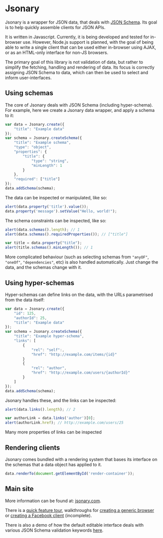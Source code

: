 # Jsonary

Jsonary is a wrapper for JSON data, that deals with [JSON Schema](http://json-schema.org/).  Its goal is to help quickly assemble clients for JSON APIs.

It is written in Javascript.  Currently, it is being developed and tested for in-browser use.  However, Node.js support is planned, with the goal of being able to write a single client that can be used either in-browser using AJAX, or as an HTML-only interface for non-JS browsers.

The primary goal of this library is not validation of data, but rather to simplify the fetching, handling and rendering of data.  Its focus is correctly assigning JSON Schema to data, which can then be used to select and inform user-interfaces.

## Using schemas

The core of Jsonary deals with JSON Schema (including hyper-schema).  For example, here we create a Jsonary data wrapper, and apply a schema to it:
```javascript
var data = Jsonary.create({
    "title": "Example data"
});
var schema = Jsonary.createSchema({
    "title": "Example schema",
    "type": "object",
    "properties": {
        "title": {
            "type": "string",
            "minLength": 1
        }
    },
    "required": ["title"]
});
data.addSchema(schema);
```

The data can be inspected or manipulated, like so:
```javascript
alert(data.property('title').value());
data.property('message').setValue("Hello, world!");
```

The schema constraints can be inspected, like so:
```javascript
alert(data.schemas().length); // 1
alert(data.schemas().requiredProperties()); // ["title"]

var title = data.property("title");
alert(title.schemas().minLength()); // 1
```

More complicated behaviour (such as selecting schemas from `"anyOF"`, `"oneOf"`, `"dependencies"`, etc) is also handled automatically.  Just change the data, and the schemas change with it.

## Using hyper-schemas

Hyper-schemas can define links on the data, with the URLs parametrised from the data itself:
```javascript
var data = Jsonary.create({
    "id": 125,
    "authorId": 25,
    "title": "Example data"
});
var schema = Jsonary.createSchema({
    "title": "Example hyper-schema",
    "links": [
        {
            "rel": "self":,
            "href": "http://example.com/items/{id}"
        }
        {
            "rel": "author",
            "href": "http://example.com/users/{authorId}"
        }
    ]
});
data.addSchema(schema);
```

Jsonary handles these, and the links can be inspected:
```javascript
alert(data.links().length); // 2

var authorLink = data.links('author')[0];
alert(authorLink.href); // http://example.com/users/25
```

Many more properties of links can be inspected

## Rendering clients

Jsonary comes bundled with a rendering system that bases its interface on the schemas that a data object has applied to it.
```javascript
data.renderTo(document.getElementById('render-container'));
```

## Main site

More information can be found at: [jsonary.com](http://jsonary.com/).

There is a [quick feature tour](http://jsonary.com/feature-tour/), walkthroughs for [creating a generic browser](http://jsonary.com/walkthrough-basic/) or [creating a Facebook client](http://jsonary.com/walkthrough-facebook/) (incomplete).

There is also a demo of how the default editable interface deals with various JSON Schema validation keywords [here](http://jsonary.com/documentation/json-schema/).
